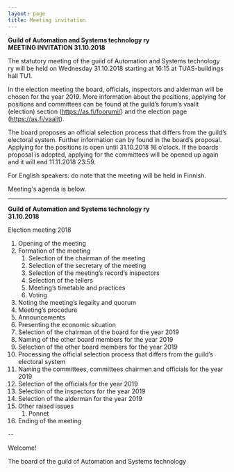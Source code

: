 ```yaml
---
layout: page
title: Meeting invitation
---
```


**Guild of Automation and Systems technology ry** <br>
**MEETING INVITATION 31.10.2018**

The statutory meeting of the guild of Automation and Systems technology ry will be held on Wednesday 31.10.2018 starting at 16:15 at TUAS-buildings hall TU1.

In the election meeting the board, officials, inspectors and alderman will be chosen for the year 2019. More information about the positions, applying for positions and committees can be found at the guild’s forum’s vaalit (election) section (<https://as.fi/foorumi/>) and the election page (<https://as.fi/vaalit>).

The board proposes an official selection process that differs from the guild’s electoral system. Further information can by found in the board’s proposal. Applying for the positions is open until 31.10.2018 16 o’clock. If the boards proposal is adopted, applying for the committees will be opened up again and it will end 11.11.2018 23:59.

For English speakers: do note that the meeting will be held in Finnish.

Meeting's agenda is below.

---

**Guild of Automation and Systems technology ry** <br>
**31.10.2018**

Election meeting 2018

1. Opening of the meeting
2. Formation of the meeting
    1. Selection of the chairman of the meeting
    2. Selection of the secretary of the meeting
    3. Selection of the meeting’s record’s inspectors
    4. Selection of the tellers
    5. Meeting’s timetable and practices
    6. Voting
3. Noting the meeting’s legality and quorum
4. Meeting’s procedure
5. Announcements
6. Presenting the economic situation
7. Selection of the chairman of the board for the year 2019
8. Naming of the other board members for the year 2019
9. Selection of the other board members for the year 2019
10. Processing the official selection process that differs from the guild’s electoral system
11. Naming the committees, committees chairmen and officials for the year 2019
12. Selection of the officials for the year 2019
13. Selection of the inspectors for the year 2019
14. Selection of the alderman for the year 2019
15. Other raised issues
    1. Ponnet
16. Ending of the meeting

--

Welcome!

The board of the guild of Automation and Systems technology